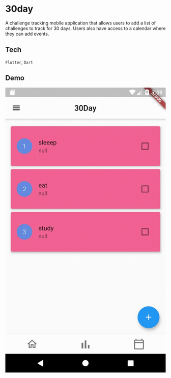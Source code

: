 # 30day

A challenge tracking mobile application that allows users to add a list of challenges to track for 30 days. Users also have access to a calendar where they can add events.

## Tech 

`Flutter`, `Dart`
 
## Demo

![Alt text](/demo.gif?raw=true "Sign Up Page")
